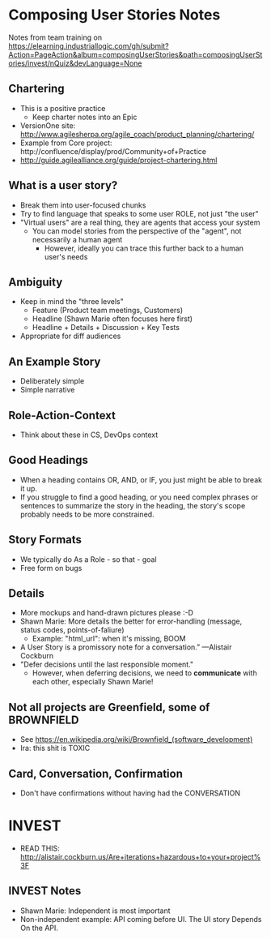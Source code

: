 # Composing User Stories Notes

Notes from team training on https://elearning.industriallogic.com/gh/submit?Action=PageAction&album=composingUserStories&path=composingUserStories/invest/nQuiz&devLanguage=None

## Chartering

* This is a positive practice
  * Keep charter notes into an Epic
* VersionOne site: http://www.agilesherpa.org/agile_coach/product_planning/chartering/
* Example from Core project: http://confluence/display/prod/Community+of+Practice
* http://guide.agilealliance.org/guide/project-chartering.html

## What is a user story?

* Break them into user-focused chunks
* Try to find language that speaks to some user ROLE, not just "the user"
* "Virtual users" are a real thing, they are agents that access your system
  * You can model stories from the perspective of the "agent", not necessarily a human agent
    * However, ideally you can trace this further back to a human user's needs

## Ambiguity

* Keep in mind the "three levels"
  * Feature (Product team meetings, Customers)
  * Headline (Shawn Marie often focuses here first)
  * Headline + Details + Discussion + Key Tests
* Appropriate for diff audiences  

## An Example Story

* Deliberately simple
* Simple narrative

## Role-Action-Context

* Think about these in CS, DevOps context

## Good Headings

* When a heading contains OR, AND, or IF, you just might be able to break it up.
* If you struggle to find a good heading, or you need complex phrases or sentences to summarize the story in the heading, the story's scope probably needs to be more constrained.

## Story Formats

* We typically do As a Role - so that - goal
* Free form on bugs

## Details

* More mockups and hand-drawn pictures please :-D
* Shawn Marie: More details the better for error-handling (message, status codes, points-of-faliure)
  * Example: "html_url": when it's missing, BOOM
* A User Story is a promissory note for a conversation.” —Alistair Cockburn  
* "Defer decisions until the last responsible moment."
  * However, when deferring decisions, we need to **communicate** with each other, especially Shawn Marie!

## Not all projects are Greenfield, some of BROWNFIELD

* See https://en.wikipedia.org/wiki/Brownfield_(software_development)  
* Ira: this shit is TOXIC

## Card, Conversation, Confirmation

* Don't have confirmations without having had the CONVERSATION

# INVEST

* READ THIS: http://alistair.cockburn.us/Are+iterations+hazardous+to+your+project%3F

## INVEST Notes

*  Shawn Marie: Independent is most important
  * Non-independent example: API coming before UI. The UI story Depends On the API.
